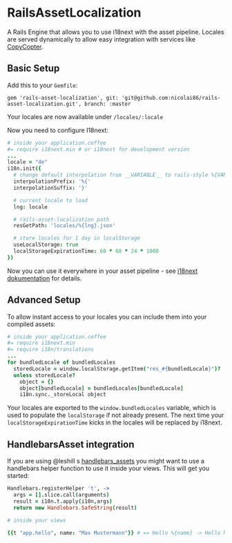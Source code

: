 # RailsAssetLocalization

A Rails Engine that allows you to use i18next with the asset pipeline. Locales are served dynamically to allow easy integration with services like [CopyCopter][1].

## Basic Setup

Add this to your `Gemfile`:

    gem 'rails-asset-localization', git: 'git@github.com:nicolai86/rails-asset-localization.git', branch: :master

Your locales are now available under `/locales/:locale`

Now you need to configure I18next:

``` coffeescript
# inside your application.coffee
#= require i18next.min # or i18next for development version
...
locale = "de"
i18n.init({
  # change default interpolation from __VARIABLE__ to rails-style %{VARIABLE}
  interpolationPrefix: '%{'
  interpolationSuffix: '}'

  # current locale to load
  lng: locale

  # rails-asset-localization path
  resGetPath: 'locales/%{lng}.json'

  # store locales for 1 day in localStorage
  useLocalStorage: true
  localStorageExpirationTime: 60 * 60 * 24 * 1000
})
```

Now you can use it everywhere in your asset pipeline - see [i18next dokumentation][2] for details.

## Advanced Setup

To allow instant access to your locales you can include them into your compiled assets:

``` coffeescript
# inside your application.coffee
#= require i18next.min
#= require i18n/translations
...
for bundledLocale of bundledLocales
  storedLocale = window.localStorage.getItem("res_#{bundledLocale}")?
  unless storedLocale?
    object = {}
    object[bundledLocale] = bundledLocales[bundledLocale]
    i18n.sync._storeLocal object
```

Your locales are exported to the `window.bundledLocales` variable, which is used to populate the `localStorage` if not already present. The next time your `localStorageExpirationTime` kicks in the locales will be replaced by i18next.

## HandlebarsAsset integration

If you are using @leshill s [handlebars_assets][3] you might want to use a handlebars helper function to use it inside your views.
This will get you started:

``` coffeescript
Handlebars.registerHelper 't', ->
  args = [].slice.call(arguments)
  result = i18n.t.apply(i18n,args)
  return new Handlebars.SafeString(result)

# inside your views

{{t "app.hello", name: "Max Mustermann"}} # => Hello %{name} -> Hello Max Mustermann
```

[1]:https://github.com/copycopter/copycopter-server
[2]:http://i18next.com/
[3]:https://github.com/leshill/handlebars_assets